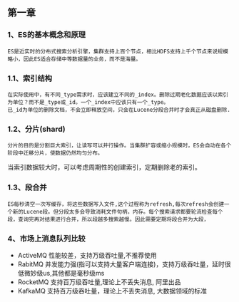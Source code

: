 
## 第一章

### 1、ES的基本概念和原理 ###

	ES是近实时的分布式搜索分析引擎，集群支持上百个节点，相比HDFS支持上千个节点来说规模略小，因此ES适合存储中等数据量的业务，而不是海量。
	
### 1.1、索引结构 ###

	在实际使用中，有不同_type需求时，应该建立不同的_index。删除过期老化数据应该以索引为单位？而不是_type或_id。一个_index中应该只有一个_type。
	已_id为单位的删除文档，不会立即释放空间，只会在Lucene分段合并时才会真正从磁盘删除.

### 1.2、分片(shard) ###

	分片的目的是分割巨大索引，让读写可以并行操作。当集群扩容或缩小规模时，ES会自动在各个阶段中迁移分片，使数据仍然均匀分布。
当索引数据较大时，可以考虑周期性的创建索引，定期删除老的索引。


### 1.3、段合并 ###

	ES每秒清空一次写缓存，将这些数据写入文件,这个过程称为refresh,每次refresh会创建一个新的Lucene段。但分段太多会导致消耗文件句柄，内存。每个搜索请求都要轮流检查每个段，查询完再对结果进行合并，所以段越多搜索越慢。因此需要定期将段合并为大段，


### 4、市场上消息队列比较 ###

- ActiveMQ 性能较差，支持万级吞吐量,不推荐使用
- RabitMQ 并发能力强(指可以支持大量客户端连接)，支持万级吞吐量，延时很低微妙级us,其他都是毫秒级ms
- RocketMQ 支持百万级吞吐量,理论上不丢失消息, 阿里出品
- KafkaMQ 支持百万级吞吐量，理论上不丢失消息, 大数据领域的标准
